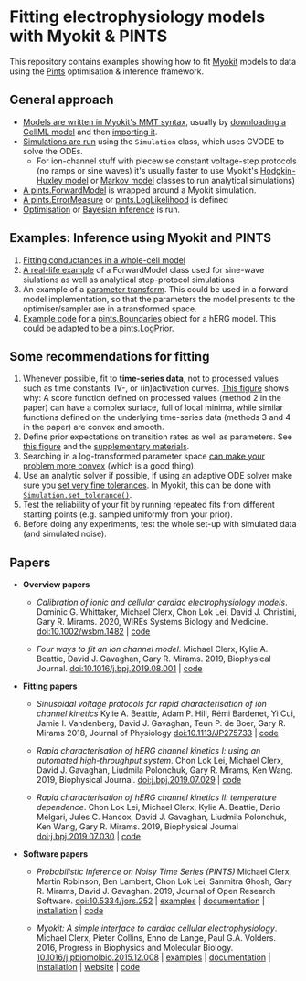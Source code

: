# Fitting electrophysiology models with Myokit & PINTS

This repository contains examples showing how to fit [Myokit](https://github.com/MichaelClerx/myokit/) models to data using the [Pints](https://github.com/pints-team/pints) optimisation & inference framework.




## General approach

- [Models are written in Myokit's MMT syntax](https://myokit.readthedocs.io/syntax/index.html), usually by [downloading a CellML model](https://models.cellml.org/electrophysiology) and then [importing it](https://myokit.readthedocs.io/api_formats/cellml.html).
- [Simulations are run](https://myokit.readthedocs.io/api_simulations/Simulation.html) using the `Simulation` class, which uses CVODE to solve the ODEs.
  - For ion-channel stuff with piecewise constant voltage-step protocols (no ramps or sine waves) it's usually faster to use Myokit's [Hodgkin-Huxley model](https://myokit.readthedocs.io/api_library/hh.html) or [Markov model](https://myokit.readthedocs.io/api_library/markov.html) classes to run analytical simulations)
- [A pints.ForwardModel](https://nbviewer.jupyter.org/github/pints-team/pints/blob/master/examples/writing-a-model.ipynb) is wrapped around a Myokit simulation.
- [A pints.ErrorMeasure](https://pints.readthedocs.io/en/latest/error_measures.html) or [pints.LogLikelihood](https://pints.readthedocs.io/en/latest/log_likelihoods.html) is defined
- [Optimisation](https://nbviewer.jupyter.org/github/pints-team/pints/blob/master/examples/optimisation-first-example.ipynb) or [Bayesian inference](https://nbviewer.jupyter.org/github/pints-team/pints/blob/master/examples/sampling-first-example.ipynb) is run.

## Examples: Inference using Myokit and PINTS

1. [Fitting conductances in a whole-cell model](https://github.com/MichaelClerx/myokit-pints-examples/tree/master/whole-cell-conductances)
2. [A real-life example](https://github.com/CardiacModelling/FourWaysOfFitting/blob/master/python/model.py) of a ForwardModel class used for sine-wave siulations as well as analytical step-protocol simulations
3. An example of a [parameter transform](https://github.com/CardiacModelling/FourWaysOfFitting/blob/master/python/transformation.py). This could be used in a forward model implementation, so that the parameters the model presents to the optimiser/sampler are in a transformed space.
4. [Example code](https://pints.readthedocs.io/en/latest/boundaries.html) for a [pints.Boundaries](https://pints.readthedocs.io/en/latest/boundaries.html) object for a hERG model. This could be adapted to be a [pints.LogPrior](https://pints.readthedocs.io/en/latest/log_priors.html).

## Some recommendations for fitting

1. Whenever possible, fit to **time-series data**, not to processed values such as time constants, IV-, or (in)activation curves. [
   This figure](https://www.biorxiv.org/content/10.1101/609875v1.full#F11) shows why: A score function defined on processed values (method 2 in the paper) can have a complex surface, full of local minima, while similar functions defined on the underlying time-series data (methods 3 and 4 in the paper) are convex and smooth.
2. Define prior expectations on transition rates as well as parameters.
   See [this figure](https://www.biorxiv.org/content/10.1101/609875v1.full#F3) and the [supplementary materials](https://www.biorxiv.org/content/10.1101/609875v1.supplementary-material).
3. Searching in a log-transformed parameter space [can make your problem more convex](https://dx.doi.org/10.1093/bioinformatics/btz020) (which is a good thing).
4. Use an analytic solver if possible, if using an adaptive ODE solver make sure you [set very fine tolerances](https://mirams.wordpress.com/2018/10/17/ode-errors-and-optimisation/).
   In Myokit, this can be done with [`Simulation.set_tolerance()`](https://myokit.readthedocs.io/api_simulations/Simulation.html#myokit.Simulation.set_tolerance).
5. Test the reliability of your fit by running repeated fits from different starting points (e.g. sampled uniformly from your prior).
6. Before doing any experiments, test the whole set-up with simulated data (and simulated noise).


## Papers

- **Overview papers**

  - *Calibration of ionic and cellular cardiac electrophysiology models*.
    Dominic G. Whittaker, Michael Clerx, Chon Lok Lei, David J. Christini, Gary R. Mirams.
    2020, WIREs Systems Biology and Medicine.
    [doi:10.1002/wsbm.1482](https://doi.org/10.1002/wsbm.1482)
    | [code](https://github.com/CardiacModelling/WIRES)

  - *Four ways to fit an ion channel model*.
    Michael Clerx, Kylie A. Beattie, David J. Gavaghan, Gary R. Mirams.
    2019, Biophysical Journal.
    [doi:10.1016/j.bpj.2019.08.001](https://doi.org/10.1016/j.bpj.2019.08.001)
    | [code](https://github.com/CardiacModelling/FourWaysOfFitting)

- **Fitting papers**

  - *Sinusoidal voltage protocols for rapid characterisation of ion channel kinetics*
    Kylie A. Beattie, Adam P. Hill, Rémi Bardenet, Yi Cui, Jamie I. Vandenberg, David J. Gavaghan, Teun P. de Boer, Gary R. Mirams
    2018, Journal of Physiology
    [doi:10.1113/JP275733](https://doi.org/10.1113/JP275733)
    | [code](https://github.com/mirams/sine-wave)

  - *Rapid characterisation of hERG channel kinetics I: using an automated high-throughput system*.
    Chon Lok Lei, Michael Clerx, David J. Gavaghan, Liudmila Polonchuk, Gary R. Mirams, Ken Wang.
    2019, Biophysical Journal.
    [doi:j.bpj.2019.07.029](https://doi.org/10.1016/j.bpj.2019.07.029)
    | [code](https://github.com/CardiacModelling/hERGRapidCharacterisation)

  - *Rapid characterisation of hERG channel kinetics II: temperature dependence*.
    Chon Lok Lei, Michael Clerx, Kylie A. Beattie, Dario Melgari, Jules C. Hancox, David J. Gavaghan, Liudmila Polonchuk, Ken Wang, Gary R. Mirams.
    2019, Biophysical Journal
    [doi:j.bpj.2019.07.030](https://doi.org/10.1016/j.bpj.2019.07.030)
    | [code](https://github.com/CardiacModelling/hERGRapidCharacterisation)

- **Software papers**

  - *Probabilistic Inference on Noisy Time Series (PINTS)*
    Michael Clerx, Martin Robinson, Ben Lambert, Chon Lok Lei, Sanmitra Ghosh, Gary R. Mirams, David J. Gavaghan.
    2019, Journal of Open Research Software.
    [doi:10.5334/jors.252](https://doi.org/10.5334/jors.252)
    | [examples](https://github.com/pints-team/pints/blob/master/examples/README.md) 
    | [documentation](https://pints.readthedocs.io/)
    | [installation](https://github.com/pints-team/pints/)
    | [code](https://github.com/pints-team/pints/)

  - *Myokit: A simple interface to cardiac cellular electrophysiology*.
    Michael Clerx, Pieter Collins, Enno de Lange, Paul G.A. Volders.
    2016, Progress in Biophysics and Molecular Biology.
    [10.1016/j.pbiomolbio.2015.12.008](https://doi.org/10.1016/j.pbiomolbio.2015.12.008)
    | [examples](http://myokit.org/examples/)
    | [documentation](https://myokit.readthedocs.io)
    | [installation](http://myokit.org/install)
    | [website](http://myokit.org)
    | [code](https://github.com/MichaelClerx/myokit/)

